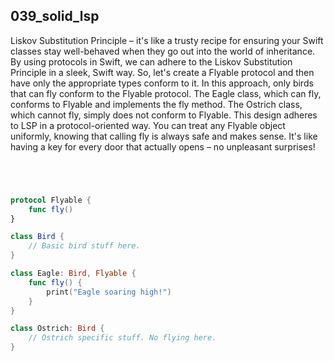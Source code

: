 ## 039_solid_lsp

Liskov Substitution Principle – it's like a trusty recipe for ensuring your Swift classes stay well-behaved when they go out into the world of inheritance. By using protocols in Swift, we can adhere to the Liskov Substitution Principle in a sleek, Swift way. So, let's create a Flyable protocol and then have only the appropriate types conform to it. In this approach, only birds that can fly conform to the Flyable protocol. The Eagle class, which can fly, conforms to Flyable and implements the fly method. The Ostrich class, which cannot fly, simply does not conform to Flyable. This design adheres to LSP in a protocol-oriented way. You can treat any Flyable object uniformly, knowing that calling fly is always safe and makes sense. It's like having a key for every door that actually opens – no unpleasant surprises!

```swift




protocol Flyable {
    func fly()
}

class Bird {
    // Basic bird stuff here.
}

class Eagle: Bird, Flyable {
    func fly() {
        print("Eagle soaring high!")
    }
}

class Ostrich: Bird {
    // Ostrich specific stuff. No flying here.
}

```